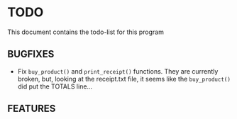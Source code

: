 # TODO

This document contains the todo-list for this program

## BUGFIXES

- Fix `buy_product()` and `print_receipt()` functions. They are currently broken, but, looking at the receipt.txt file, it seems like the `buy_product()` did put the TOTALS line...

## FEATURES
